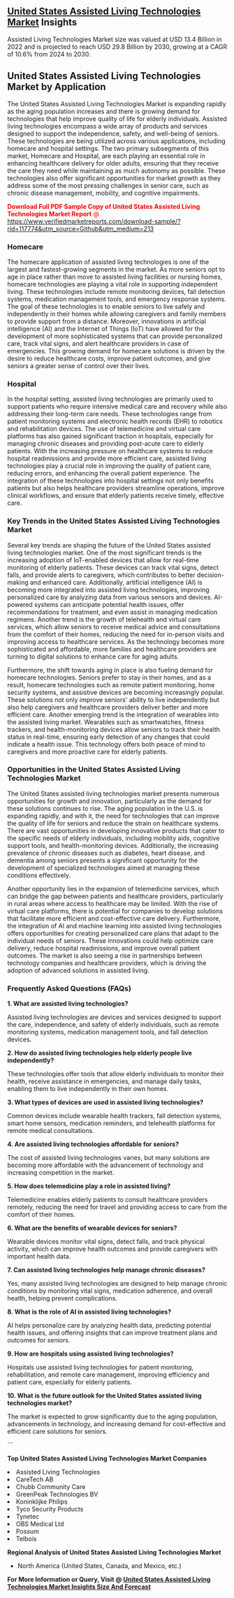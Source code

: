 <h2><a href="https://www.verifiedmarketreports.com/download-sample/?rid=117774&amp;utm_source=Github&amp;utm_medium=213" target="_blank">United States Assisted Living Technologies Market</a> Insights</h2><p>Assisted Living Technologies Market size was valued at USD 13.4 Billion in 2022 and is projected to reach USD 29.8 Billion by 2030, growing at a CAGR of 10.6% from 2024 to 2030.</p><p><h2>United States Assisted Living Technologies Market by Application</h2><p>The United States Assisted Living Technologies Market is expanding rapidly as the aging population increases and there is growing demand for technologies that help improve quality of life for elderly individuals. Assisted living technologies encompass a wide array of products and services designed to support the independence, safety, and well-being of seniors. These technologies are being utilized across various applications, including homecare and hospital settings. The two primary subsegments of this market, Homecare and Hospital, are each playing an essential role in enhancing healthcare delivery for older adults, ensuring that they receive the care they need while maintaining as much autonomy as possible. These technologies also offer significant opportunities for market growth as they address some of the most pressing challenges in senior care, such as chronic disease management, mobility, and cognitive impairments.<p><span class=""><span style="color: #ff0000;"><strong>Download Full PDF Sample Copy of United States Assisted Living Technologies Market Report</strong> @ </span><a href="https://www.verifiedmarketreports.com/download-sample/?rid=117774&amp;utm_source=Github&amp;utm_medium=213" target="_blank">https://www.verifiedmarketreports.com/download-sample/?rid=117774&amp;utm_source=Github&amp;utm_medium=213</a></span></p></p><h3>Homecare</h3><p>The homecare application of assisted living technologies is one of the largest and fastest-growing segments in the market. As more seniors opt to age in place rather than move to assisted living facilities or nursing homes, homecare technologies are playing a vital role in supporting independent living. These technologies include remote monitoring devices, fall detection systems, medication management tools, and emergency response systems. The goal of these technologies is to enable seniors to live safely and independently in their homes while allowing caregivers and family members to provide support from a distance. Moreover, innovations in artificial intelligence (AI) and the Internet of Things (IoT) have allowed for the development of more sophisticated systems that can provide personalized care, track vital signs, and alert healthcare providers in case of emergencies. This growing demand for homecare solutions is driven by the desire to reduce healthcare costs, improve patient outcomes, and give seniors a greater sense of control over their lives.<h3>Hospital</h3><p>In the hospital setting, assisted living technologies are primarily used to support patients who require intensive medical care and recovery while also addressing their long-term care needs. These technologies range from patient monitoring systems and electronic health records (EHR) to robotics and rehabilitation devices. The use of telemedicine and virtual care platforms has also gained significant traction in hospitals, especially for managing chronic diseases and providing post-acute care to elderly patients. With the increasing pressure on healthcare systems to reduce hospital readmissions and provide more efficient care, assisted living technologies play a crucial role in improving the quality of patient care, reducing errors, and enhancing the overall patient experience. The integration of these technologies into hospital settings not only benefits patients but also helps healthcare providers streamline operations, improve clinical workflows, and ensure that elderly patients receive timely, effective care.<h3>Key Trends in the United States Assisted Living Technologies Market</h3><p>Several key trends are shaping the future of the United States assisted living technologies market. One of the most significant trends is the increasing adoption of IoT-enabled devices that allow for real-time monitoring of elderly patients. These devices can track vital signs, detect falls, and provide alerts to caregivers, which contributes to better decision-making and enhanced care. Additionally, artificial intelligence (AI) is becoming more integrated into assisted living technologies, improving personalized care by analyzing data from various sensors and devices. AI-powered systems can anticipate potential health issues, offer recommendations for treatment, and even assist in managing medication regimens. Another trend is the growth of telehealth and virtual care services, which allow seniors to receive medical advice and consultations from the comfort of their homes, reducing the need for in-person visits and improving access to healthcare services. As the technology becomes more sophisticated and affordable, more families and healthcare providers are turning to digital solutions to enhance care for aging adults.<p>Furthermore, the shift towards aging in place is also fueling demand for homecare technologies. Seniors prefer to stay in their homes, and as a result, homecare technologies such as remote patient monitoring, home security systems, and assistive devices are becoming increasingly popular. These solutions not only improve seniors' ability to live independently but also help caregivers and healthcare providers deliver better and more efficient care. Another emerging trend is the integration of wearables into the assisted living market. Wearables such as smartwatches, fitness trackers, and health-monitoring devices allow seniors to track their health status in real-time, ensuring early detection of any changes that could indicate a health issue. This technology offers both peace of mind to caregivers and more proactive care for elderly patients.<h3>Opportunities in the United States Assisted Living Technologies Market</h3><p>The United States assisted living technologies market presents numerous opportunities for growth and innovation, particularly as the demand for these solutions continues to rise. The aging population in the U.S. is expanding rapidly, and with it, the need for technologies that can improve the quality of life for seniors and reduce the strain on healthcare systems. There are vast opportunities in developing innovative products that cater to the specific needs of elderly individuals, including mobility aids, cognitive support tools, and health-monitoring devices. Additionally, the increasing prevalence of chronic diseases such as diabetes, heart disease, and dementia among seniors presents a significant opportunity for the development of specialized technologies aimed at managing these conditions effectively.<p>Another opportunity lies in the expansion of telemedicine services, which can bridge the gap between patients and healthcare providers, particularly in rural areas where access to healthcare may be limited. With the rise of virtual care platforms, there is potential for companies to develop solutions that facilitate more efficient and cost-effective care delivery. Furthermore, the integration of AI and machine learning into assisted living technologies offers opportunities for creating personalized care plans that adapt to the individual needs of seniors. These innovations could help optimize care delivery, reduce hospital readmissions, and improve overall patient outcomes. The market is also seeing a rise in partnerships between technology companies and healthcare providers, which is driving the adoption of advanced solutions in assisted living.<h3>Frequently Asked Questions (FAQs)</h3><p><strong>1. What are assisted living technologies?</strong></p><p>Assisted living technologies are devices and services designed to support the care, independence, and safety of elderly individuals, such as remote monitoring systems, medication management tools, and fall detection devices.</p><p><strong>2. How do assisted living technologies help elderly people live independently?</strong></p><p>These technologies offer tools that allow elderly individuals to monitor their health, receive assistance in emergencies, and manage daily tasks, enabling them to live independently in their own homes.</p><p><strong>3. What types of devices are used in assisted living technologies?</strong></p><p>Common devices include wearable health trackers, fall detection systems, smart home sensors, medication reminders, and telehealth platforms for remote medical consultations.</p><p><strong>4. Are assisted living technologies affordable for seniors?</strong></p><p>The cost of assisted living technologies varies, but many solutions are becoming more affordable with the advancement of technology and increasing competition in the market.</p><p><strong>5. How does telemedicine play a role in assisted living?</strong></p><p>Telemedicine enables elderly patients to consult healthcare providers remotely, reducing the need for travel and providing access to care from the comfort of their homes.</p><p><strong>6. What are the benefits of wearable devices for seniors?</strong></p><p>Wearable devices monitor vital signs, detect falls, and track physical activity, which can improve health outcomes and provide caregivers with important health data.</p><p><strong>7. Can assisted living technologies help manage chronic diseases?</strong></p><p>Yes, many assisted living technologies are designed to help manage chronic conditions by monitoring vital signs, medication adherence, and overall health, helping prevent complications.</p><p><strong>8. What is the role of AI in assisted living technologies?</strong></p><p>AI helps personalize care by analyzing health data, predicting potential health issues, and offering insights that can improve treatment plans and outcomes for seniors.</p><p><strong>9. How are hospitals using assisted living technologies?</strong></p><p>Hospitals use assisted living technologies for patient monitoring, rehabilitation, and remote care management, improving efficiency and patient care, especially for elderly patients.</p><p><strong>10. What is the future outlook for the United States assisted living technologies market?</strong></p><p>The market is expected to grow significantly due to the aging population, advancements in technology, and increasing demand for cost-effective and efficient care solutions for seniors.</p>```</p><p><strong>Top United States Assisted Living Technologies Market Companies</strong></p><div data-test-id=""><p><li>Assisted Living Technologies</li><li> CareTech AB</li><li> Chubb Community Care</li><li> GreenPeak Technologies BV</li><li> Koninklijke Philips</li><li> Tyco Security Products</li><li> Tynetec</li><li> OBS Medical Ltd</li><li> Possum</li><li> Telbois</li></p><div><strong>Regional Analysis of&nbsp;United States Assisted Living Technologies Market</strong></div><ul><li dir="ltr"><p dir="ltr">North America&nbsp;(United States, Canada, and Mexico, etc.)</p></li></ul><p><strong>For More Information or Query, Visit @&nbsp;</strong><strong><a href="https://www.verifiedmarketreports.com/product/global-assisted-living-technologies-market-report-history-and-forecast-2014-2025-breakdown-data-by-companies-key-regions-types-and-application/?utm_source=Github&amp;utm_medium=213" target="_blank">United States Assisted Living Technologies Market Insights Size And Forecast</a></strong></p></div>
